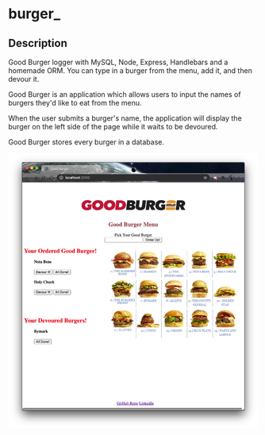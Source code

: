 # burger_

## Description

 Good Burger logger with MySQL, Node, Express, Handlebars and a homemade ORM. You can type in a burger from the menu, add it, and then devour it.

Good Burger is an application which allows users to input the names of burgers they'd like to eat from the menu.

When the user submits a burger's name, the application will display the burger on the left side of the page while it waits to be devoured.


Good Burger stores every burger in a database.

<img src="goodburger.png">